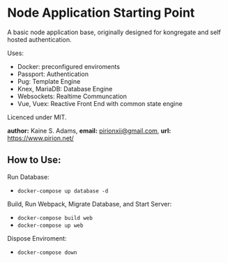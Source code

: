 # Node Application Starting Point

A basic node application base, originally designed for kongregate and self hosted authentication.

Uses:

   - Docker: preconfigured enviroments
   - Passport: Authentication
   - Pug: Template Engine
   - Knex, MariaDB: Database Engine
   - Websockets: Realtime Communcation
   - Vue, Vuex: Reactive Front End with common state engine

Licenced under MIT.

**author:** Kaine S. Adams,
**email:** pirionxii@gmail.com,
**url:** https://www.pirion.net/

## How to Use:

Run Database:

   - `docker-compose up database -d`

Build, Run Webpack, Migrate Database, and Start Server: 

   - `docker-compose build web`
   - `docker-compose up web`

Dispose Enviroment:

   - `docker-compose down`
